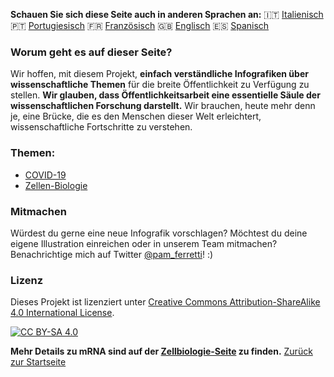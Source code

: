 **Schauen Sie sich diese Seite auch in anderen Sprachen an:** 🇮🇹  [Italienisch](/it/) 🇵🇹 [Portugiesisch](../pt/) 🇫🇷 [Französisch](../fr/) 🇬🇧 [Englisch](../) 🇪🇸 [Spanisch](../es/)

### Worum geht es auf dieser Seite?

Wir hoffen, mit diesem Projekt, **einfach verständliche Infografiken über wissenschaftliche Themen** für die breite Öffentlichkeit zu Verfügung zu stellen.
**Wir glauben, dass Öffentlichkeitsarbeit eine essentielle Säule der wissenschaftlichen Forschung darstellt.** Wir brauchen, heute mehr denn je, eine Brücke, die es den Menschen dieser Welt erleichtert, wissenschaftliche Fortschritte zu verstehen.


### Themen:

- [COVID-19](COVID-19/de/)
- [Zellen-Biologie](Cell_Biology/de/)

### Mitmachen

Würdest du gerne eine neue Infografik vorschlagen? Möchtest du deine eigene Illustration einreichen oder in unserem Team mitmachen?
 Benachrichtige mich auf Twitter [@pam_ferretti](https://twitter.com/pam_ferretti)! :)

### Lizenz

Dieses Projekt ist lizenziert unter
[Creative Commons Attribution-ShareAlike 4.0 International License][cc-by-sa].

[![CC BY-SA 4.0][cc-by-sa-image]][cc-by-sa]

[cc-by-sa]: http://creativecommons.org/licenses/by-sa/4.0/
[cc-by-sa-image]: https://licensebuttons.net/l/by-sa/4.0/88x31.png
[cc-by-sa-shield]: https://img.shields.io/badge/License-CC%20BY--SA%204.0-lightgrey.svg


**Mehr Details zu mRNA sind auf der [Zellbiologie-Seite](https://easy-infographics.github.io/Cell_Biology/de/) zu finden.**
[Zurück zur Startseite](https://easy-infographics.github.io/de/)